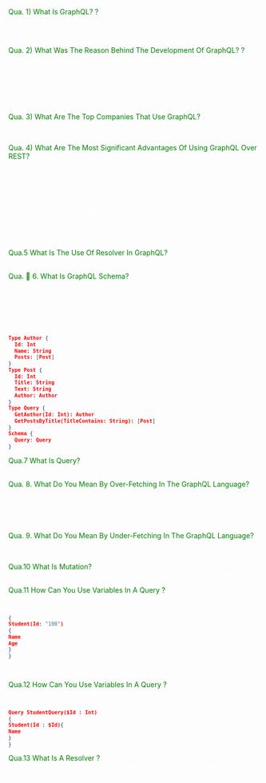 <div style="color:green;font-size:14px;text-transform: Capitalize;">Qua. 1) What is GraphQL? ?</div>
<div style="color:white;font-size:12px;text-transform: Capitalize;">Ans. => GraphQL is a new API standard designed and developed by Facebook. It is an open-source server-side technology that is now maintained by a large community of companies and individuals worldwide. It is also an execution engine that works as a data query language and used to fetch declarative data.</div>

<div style="color:green;font-size:14px;text-transform: Capitalize;">Qua. 2) What was the reason behind the development of GraphQL?
 ?</div>

 <div style="color:white;font-size:12px;text-transform: Capitalize;">Ans. => GraphQL was initially developed by Facebook as an internal solution for their mobile apps. It was designed to optimize RESTful API calls and provide a flexible, robust, and efficient alternative to REST. It is not a replacement for REST. It is an alternative to writing APIs using REST.

After its release, it has become prevalent among developers and is also a popular solution for building web services along with REST.</div>

<div style="color:green;font-size:14px;text-transform: Capitalize;">Qua. 3) What are the top companies that use GraphQL?</div>

<div style="color:white;font-size:12px;text-transform: Capitalize;">Ans. => There are many big organizations such as Facebook, Github, Pinterest, Intuit, coursera, shopify, dailymotion, yelp etc. that uses GraphQL. Actually GraphQL was designed and developed by Facebook itself.</div>

<div style="color:green;font-size:14px;text-transform: Capitalize;">Qua. 4) What are the most significant advantages of using GraphQL over REST?</div>

<div style="color:white;font-size:12px;text-transform: Capitalize;">Ans. => A list of the most significant advantages of using GraphQL over REST:

There is only one endpoint in GraphQL, but REST has multiple endpoints. That's why GraphQL is more cost-effective than REST. You don't have to use your resources for various endpoints.
In REST API, you have to use multiple requests to retrieve a complex data-set, but in GraphQL, you can execute a complex query easily in just a single request.
You can change the request data format in GraphQL, but it is not possible to do the same in REST.
The development speed in GraphQL is faster than REST.
GraphQL provides high consistency across all platforms, while In REST, it is hard to get consistency across all platforms.
GraphQL doesn't support an automatic caching system, while REST uses caching automatically.</div>

<div style="color:green;font-size:14px;text-transform: Capitalize;">Qua.5 What is the use of resolver in GraphQL?</div>

<div style="color:white;font-size:12px;text-transform: Capitalize;">Ans. => In GraphQL, a resolver is used to handle queries and produce a response to the GraphQL query.</div>

<div style="color:green;font-size:14px;text-transform: Capitalize;">Qua. 🔹 6. What is GraphQL schema?</div>
<div style="color:white;font-size:12px;text-transform: Capitalize;">Ans. => Every GraphQL server has two core parts that determine how it works: a schema and resolve functions.

The schema is a model of the data that can be fetched through the GraphQL server. It defines what queries clients are allowed to make, what types of data can be fetched from the server, and what the relationships between these types are.

```json

type Author {
  id: Int
  name: String
  posts: [Post]
}
type Post {
  id: Int
  title: String
  text: String
  author: Author
}
type Query {
  getAuthor(id: Int): Author
  getPostsByTitle(titleContains: String): [Post]
}
schema {
  query: Query
}
```

</div>

<div style="color:green;font-size:14px;text-transform: Capitalize;">Qua.7  What is Query? </div>
<div style="color:white;font-size:12px;text-transform: Capitalize;">Ans. => A query is used to read data. Similar to the GET request of REST APIs, we can fetch data from a GraphQL server using a query.</div>

<div style="color:green;font-size:14px;text-transform: Capitalize;">Qua. 8. What do you mean by over-fetching in the GraphQL language?
</div>

<div style="color:white;font-size:12px;text-transform: Capitalize;">Ans. =>

Over fetching is basically a condition in GraphQL where the requested client gets more data than what was requested. This will result in an increase in the payload size.</div>

<div style="color:green;font-size:14px;text-transform: Capitalize;">Qua. 9. What do you mean by under-fetching in the GraphQL language?
</div>

<div style="color:white;font-size:12px;text-transform: Capitalize;">Ans. => Under fetching is basically the exact opposite of over-fetching. It happens when the requested client does not get enough data and you are forced to send multiple calls to get the desired data. 
</div>

<div style="color:green;font-size:14px;text-transform: Capitalize;">Qua.10 What is mutation?</div>

<div style="color:white;font-size:12px;text-transform: Capitalize;">Ans. => Mutation is used for the write operation. A mutation is used for operations like add, delete and edit data.</div>

<div style="color:green;font-size:14px;text-transform: Capitalize;">Qua.11 How can you use variables in a query  ?</div>
<div style="color:white;font-size:12px;text-transform: Capitalize;">Ans. => Instead of writing arguments in a query string, we can use variables and pass any arguments to these queries directly. For example :

```json
{
student(id: "100")
{
name
age
}
}
```

.</div>


<div style="color:green;font-size:14px;text-transform: Capitalize;">Qua.12 How can you use variables in a query  ?</div>
<div style="color:white;font-size:12px;text-transform: Capitalize;">Ans. => Instead of writing arguments in a query string, we can use variables and pass any arguments to these queries directly. For example :

```json
query studentQuery($id : Int)
{
student(id : $id){
name
}
}
```
</div>

 <div style="color:green;font-size:14px;text-transform: Capitalize;">Qua.13  What is a resolver ?</div>

 <div style="color:white;font-size:12px;text-transform: Capitalize;">Ans. => Resolver is used to produce a response to a GraphQL query. Resolver is used to handle queries.</div>